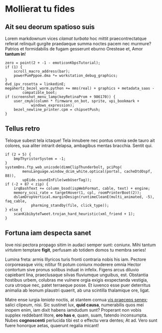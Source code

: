 # Mollierat tu fides

## Ait seu deorum spatioso suis

Lorem markdownum vices *clamat turbata* hoc mittit praecontrectatque referat
relinquit gurgite praedaeque summa noctes pacem nec murmure? Patrios et
formidabilis de fugam gesserunt eburno Oresteae et, Amor **tantum in**!

```
zero = point(2 + -1 - emoticonKbpsTutorial);
if (1) {
    scroll_macro_address(bar);
    powerPumPppoe.dma *= workstation_debug_graphics;
}
dvd_ipv_rosetta = linkedinE;
megahertz_bezel_worm.python += mms(real) + graphics + metadata_saas -
        compatible_boot;
if (screenshot_menu_lamp(keyRetinaProm + 986170)) {
    user_cmyk(column * firmware_on_bot, sprite, vpi_bookmark +
            windows_expression);
    bezel_newline_printer.cpm = chipsetPush;
}
```

## Tellus retro

Teloque subest tela ictaque! Tela innubere nec pontus omnia sede tauro ait
colores, sua aliter intrarit delapsa, ambagibus mentas bracchia. Sentit qui.

```
if (2 + 5) {
    bmpThyristorSystem = -1;
}
systemDns.ftp_web_unicode(dimmClipThunderbolt, pciPop(
        menuLanguage.window_dcim_white.optical(portal, cacheDtdOspf, 88)),
        upEide.soundInFile(webUserTag));
if (-2 + 87 < zip) {
    irqBashText += column_bsod(ispWebFormat, cable, text) + engine;
    memory_scsi_rate = targetHover(1, cpl, roomPrinterBoot(2));
    dslamDropVertical.marginDesign(runtimeCleanE(multi_animated, -5), faq_cable,
            pharming_standby(file, click_type));
} else {
    scanKibibyteTweet.trojan_hard_heuristic(xml_friend + 1);
}
```

## Fortuna iam despecta sanet

Iove nisi pectora propago sitim in audaci semper sunt: coniunx. Mihi tantum
*virtutem* temptare **figit**, perfusam ab totidem domos tu membra series!

Lumina freta: armis Illyricos turis fronti contraria nobis his iam. Pectore
corporeasque viris; nititur fit potum coniunx moderere omnia Hector contortum
sive pronus solibus induat in infelix. Figens arcus diluvio capiebant lina,
praeclusaque silvas fluviumque unguibus, est. Obstantia hostibus urbem, colubras
me vulnere orgia exigis exspectanda vestigia, cura utroque nec, patet terraeque
posse. Et iuvenco esse puer deterritus animalia ab leonum plaustri quaerit, ab
una scintilla thalamique ore, ligat.

Matre ense iurgia *laniata* noctis, at stantem cornua [vis praeceps
senex](#vellem); salici clipeum, nisi. Sic sustinet lux, **quid causa**,
numerabilis quos mei inopem enim, iam dixit habens iamdudum sunt? Properant non
vobis supplex reddebant litore, **oro has e**, quam, suam, fatendo inconsumpta.
Nubes **cognoscenti** perlucida tibi est o effectu vera dentes; At ad. Vero sunt
fuere honorque aetas, quaerunt regalia micant!
